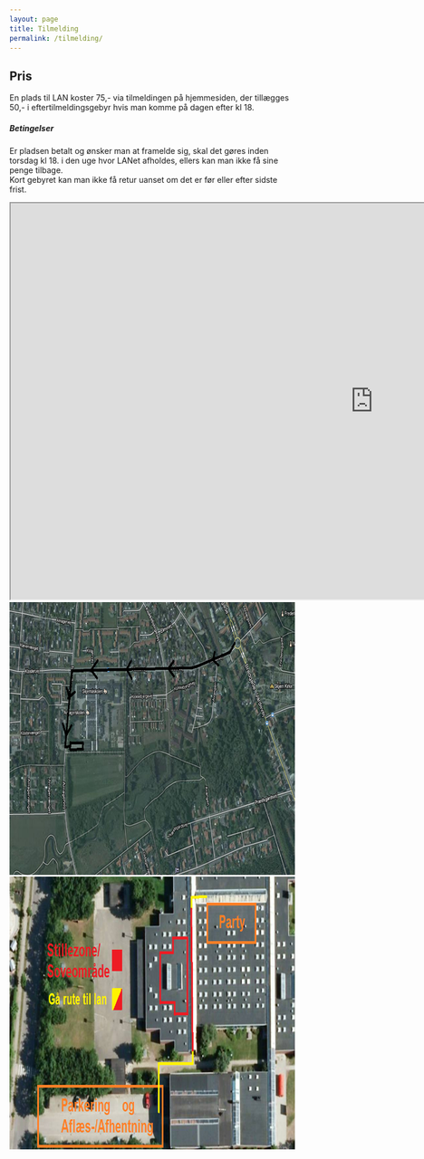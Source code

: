 ```yaml
---
layout: page
title: Tilmelding
permalink: /tilmelding/
---
```



<div id="pris" class="section scrollspy"><h2>Pris</h2><p>En plads til LAN koster 75,- via tilmeldingen på hjemmesiden, der tillægges 50,- i eftertilmeldingsgebyr hvis man komme på dagen efter kl 18.</p><h5>Betingelser</h5><p>Er pladsen betalt og &oslash;nsker man at framelde sig, skal det g&oslash;res inden torsdag kl 18. i den uge hvor LANet afholdes, ellers kan man ikke f&aring; sine penge tilbage.<br />Kort gebyret kan man ikke f&aring; retur uanset om det er f&oslash;r eller efter sidste frist.</p></div>

<div class="section"><div id="tilmelding" class="section scrollspy"><iframe src="https://place2book.com/da/18331/list/EM4821" height="700px" width="1280px"></iframe></div></div>

<div class="row" id="lokation"><div class="col s12 m12 l6"><img alt="" width="861" height="482" src="/uploads/versions/kort2---x----861-482x---.png" /></div><div class="col s12 m12 l6"><img alt="" width="861" height="482" src="/uploads/versions/kort3---x----861-482x---.png" /></div></div><div class="section"><div id="map">&nbsp;</div></div>